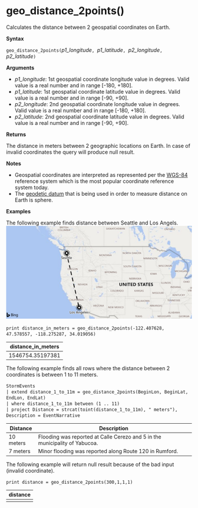 # geo_distance_2points()

Calculates the distance between 2 geospatial coordinates on Earth.

**Syntax**

`geo_distance_2points(`*p1_longitude*`, `*p1_latitude*`, `*p2_longitude*`, `*p2_latitude*`)`

**Arguments**

* *p1_longitude*: 1st geospatial coordinate longitude value in degrees. Valid value is a real number and in range [-180, +180].
* *p1_latitude*: 1st geospatial coordinate latitude value in degrees. Valid value is a real number and in range [-90, +90].
* *p2_longitude*: 2nd geospatial coordinate longitude value in degrees. Valid value is a real number and in range [-180, +180].
* *p2_latitude*: 2nd geospatial coordinate latitude value in degrees. Valid value is a real number and in range [-90, +90].

**Returns**

The distance in meters between 2 geographic locations on Earth. In case of invalid coordinates the query will produce null result.


**Notes**
* Geospatial coordinates are interpreted as represented per the [WGS-84](https://earth-info.nga.mil/GandG/update/index.php?action=home) reference system which is the most popular coordinate reference system today.
* The [geodetic datum](https://en.wikipedia.org/wiki/Geodetic_datum) that is being used in order to measure distance on Earth is sphere.

**Examples**

The following example finds distance between Seattle and Los Angels.
![alt text](./images/queries/geo/distance_2points_seattle_los_angeles.png)

<!-- csl: https://help.kusto.windows.net/Samples -->
```
print distance_in_meters = geo_distance_2points(-122.407628, 47.578557, -118.275287, 34.019056)
```

|distance_in_meters|
|---|
|1546754.35197381|

The following example finds all rows where the distance between 2 coordinates is between 1 to 11 meters.
<!-- csl: https://help.kusto.windows.net/Samples -->
```
StormEvents
| extend distance_1_to_11m = geo_distance_2points(BeginLon, BeginLat, EndLon, EndLat)
| where distance_1_to_11m between (1 .. 11)
| project Distance = strcat(toint(distance_1_to_11m), " meters"), Description = EventNarrative
```

|Distance|Description|
|---|---|
|10 meters|Flooding was reported at Calle Cerezo and 5 in the municipality of Yabucoa.|
|7 meters|Minor flooding was reported along Route 120 in Rumford.|

The following example will return null result because of the bad input (invalid coordinate).
<!-- csl: https://help.kusto.windows.net/Samples -->
```
print distance = geo_distance_2points(300,1,1,1)
```

|distance|
|---|
||
